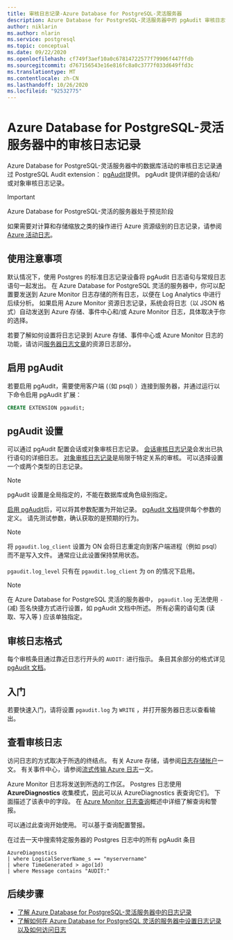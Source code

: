 ```yaml
---
title: 审核日志记录-Azure Database for PostgreSQL-灵活服务器
description: Azure Database for PostgreSQL-灵活服务器中的 pgAudit 审核日志记录的概念。
author: niklarin
ms.author: nlarin
ms.service: postgresql
ms.topic: conceptual
ms.date: 09/22/2020
ms.openlocfilehash: cf749f3aef10a0c67814722577f79906f447ffdb
ms.sourcegitcommit: d767156543e16e816fc8a0c3777f033d649ffd3c
ms.translationtype: MT
ms.contentlocale: zh-CN
ms.lasthandoff: 10/26/2020
ms.locfileid: "92532775"
---
```

# <a name="audit-logging-in-azure-database-for-postgresql---flexible-server"></a>Azure Database for PostgreSQL-灵活服务器中的审核日志记录

Azure Database for PostgreSQL-灵活服务器中的数据库活动的审核日志记录通过 PostgreSQL Audit extension： [pgAudit](https://www.pgaudit.org/)提供。 pgAudit 提供详细的会话和/或对象审核日志记录。

> [!IMPORTANT]
> Azure Database for PostgreSQL-灵活的服务器处于预览阶段

如果需要对计算和存储缩放之类的操作进行 Azure 资源级别的日志记录，请参阅 [Azure 活动日志](../../azure-monitor/platform/platform-logs-overview.md)。

## <a name="usage-considerations"></a>使用注意事项
默认情况下，使用 Postgres 的标准日志记录设备将 pgAudit 日志语句与常规日志语句一起发出。 在 Azure Database for PostgreSQL 灵活的服务器中，你可以配置要发送到 Azure Monitor 日志存储的所有日志，以便在 Log Analytics 中进行后续分析。 如果启用 Azure Monitor 资源日志记录，系统会将日志（以 JSON 格式）自动发送到 Azure 存储、事件中心和/或 Azure Monitor 日志，具体取决于你的选择。

若要了解如何设置将日志记录到 Azure 存储、事件中心或 Azure Monitor 日志的功能，请访问[服务器日志文章](concepts-logging.md)的资源日志部分。

## <a name="enabling-pgaudit"></a>启用 pgAudit

若要启用 pgAudit，需要使用客户端 (（如 psql) ）连接到服务器，并通过运行以下命令启用 pgAudit 扩展：
```SQL
CREATE EXTENSION pgaudit;
```

## <a name="pgaudit-settings"></a>pgAudit 设置

可以通过 pgAudit 配置会话或对象审核日志记录。 [会话审核日志记录](https://github.com/pgaudit/pgaudit/blob/master/README.md#session-audit-logging)会发出已执行语句的详细日志。 [对象审核日志记录](https://github.com/pgaudit/pgaudit/blob/master/README.md#object-audit-logging)是局限于特定关系的审核。 可以选择设置一个或两个类型的日志记录。 

> [!NOTE]
> pgAudit 设置是全局指定的，不能在数据库或角色级别指定。

[启用 pgAudit](#enabling-pgaudit)后，可以将其参数配置为开始记录。 [pgAudit 文档](https://github.com/pgaudit/pgaudit/blob/master/README.md#settings)提供每个参数的定义。 请先测试参数，确认获取的是预期的行为。

> [!NOTE]
> 将 `pgaudit.log_client` 设置为 ON 会将日志重定向到客户端进程（例如 psql）而不是写入文件。 通常应让此设置保持禁用状态。 <br> <br>
> `pgaudit.log_level` 只有在 `pgaudit.log_client` 为 on 的情况下启用。

> [!NOTE]
> 在 Azure Database for PostgreSQL 灵活的服务器中， `pgaudit.log` 无法使用 `-` (减) 签名快捷方式进行设置，如 pgAudit 文档中所述。 所有必需的语句类 (读取、写入等 ) 应该单独指定。

## <a name="audit-log-format"></a>审核日志格式
每个审核条目通过靠近日志行开头的 `AUDIT:` 进行指示。 条目其余部分的格式详见 [pgAudit 文档](https://github.com/pgaudit/pgaudit/blob/master/README.md#format)。

## <a name="getting-started"></a>入门
若要快速入门，请将设置 `pgaudit.log` 为 `WRITE` ，并打开服务器日志以查看输出。 

## <a name="viewing-audit-logs"></a>查看审核日志
访问日志的方式取决于所选的终结点。 有关 Azure 存储，请参阅[日志存储帐户](../../azure-monitor/platform/resource-logs.md#send-to-azure-storage)一文。 有关事件中心，请参阅[流式传输 Azure 日志](../../azure-monitor/platform/resource-logs.md#send-to-azure-event-hubs)一文。

Azure Monitor 日志将发送到所选的工作区。 Postgres 日志使用 **AzureDiagnostics** 收集模式，因此可以从 AzureDiagnostics 表查询它们。 下面描述了该表中的字段。 在 [Azure Monitor 日志查询](../../azure-monitor/log-query/log-query-overview.md)概述中详细了解查询和警报。

可以通过此查询开始使用。 可以基于查询配置警报。

在过去一天中搜索特定服务器的 Postgres 日志中的所有 pgAudit 条目
```kusto
AzureDiagnostics
| where LogicalServerName_s == "myservername"
| where TimeGenerated > ago(1d) 
| where Message contains "AUDIT:"
```

## <a name="next-steps"></a>后续步骤
- [了解 Azure Database for PostgreSQL-灵活服务器中的日志记录](concepts-logging.md)
- [了解如何在 Azure Database for PostgreSQL 灵活的服务器中设置日志记录以及如何访问日志](howto-configure-and-access-logs.md)